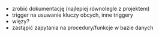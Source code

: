 - zrobić dokumentację (najlepiej równolegle z projektem)
- trigger na usuwanie kluczy obcych, inne triggery
- więzy?
- zastąpić zapytania na procedury/funkcje w bazie danych